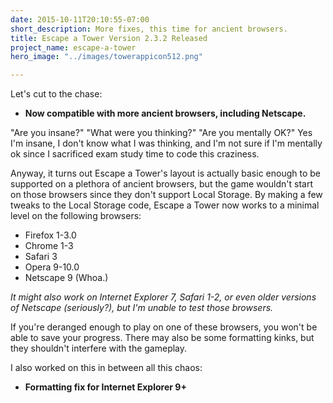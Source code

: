 ```yaml
---
date: 2015-10-11T20:10:55-07:00
short_description: More fixes, this time for ancient browsers.
title: Escape a Tower Version 2.3.2 Released
project_name: escape-a-tower
hero_image: "../images/towerappicon512.png"

---
```

Let's cut to the chase:

* **Now compatible with more ancient browsers, including Netscape.**  
    
"Are you insane?" "What were you thinking?" "Are you mentally OK?" Yes I'm insane, I don't know what I was thinking, and I'm not sure if I'm mentally ok since I sacrificed exam study time to code this craziness.  
    
Anyway, it turns out Escape a Tower's layout is actually basic enough to be supported on a plethora of ancient browsers, but the game wouldn't start on those browsers since they don't support Local Storage. By making a few tweaks to the Local Storage code, Escape a Tower now works to a minimal level on the following browsers:

* Firefox 1-3.0
* Chrome 1-3
* Safari 3
* Opera 9-10.0
* Netscape 9 (Whoa.)

_It might also work on Internet Explorer 7, Safari 1-2, or even older versions of Netscape (seriously?), but I'm unable to test those browsers._
  
If you're deranged enough to play on one of these browsers, you won't be able to save your progress. There may also be some formatting kinks, but they shouldn't interfere with the gameplay.  
    
I also worked on this in between all this chaos:

* **Formatting fix for Internet Explorer 9+**